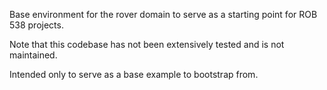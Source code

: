 Base environment for the rover domain to serve as a starting point for ROB 538 projects. 

Note that this codebase has not been extensively tested and is not maintained.

Intended only to serve as a base example to bootstrap from.
